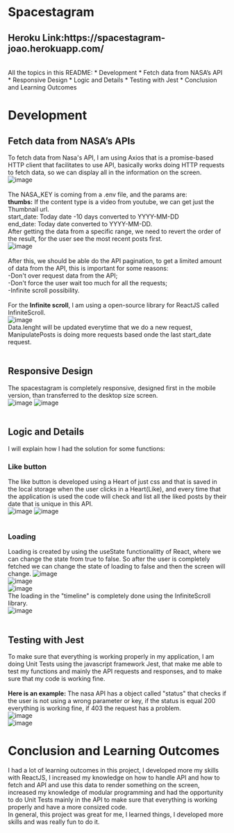 # Spacestagram
<h2>Heroku Link:https://spacestagram-joao.herokuapp.com/</h2><br>
All the topics in this README:
* Development
  * Fetch data from NASA’s API
  * Responsive Design
  * Logic and Details
  * Testing with Jest
* Conclusion and Learning Outcomes

# Development

## Fetch data from NASA’s APIs
To fetch data from Nasa's API, I am using Axios that is a promise-based HTTP client that facilitates to use API, basically works doing HTTP requests to fetch data, so we can display all in the information on the screen.
![image](https://user-images.githubusercontent.com/53789339/133918007-74d99b1b-6aa8-4e57-b163-ee5fa56b67eb.png)
<br><br>The NASA_KEY is coming from a .env file, and the params are:<br>
<b>thumbs:</b> If the content type is a video from youtube, we can get just the Thumbnail url.<br>
start_date: Today date -10 days converted to YYYY-MM-DD<br>
end_date: Today date converted to YYYY-MM-DD.<br>
After getting the data from a specific range, we need to revert the order of the result, for the user see the most recent posts first.<br>
![image](https://user-images.githubusercontent.com/53789339/133918157-6d0dce65-9cc8-4411-ac99-1d02213ef954.png)
<br><br>
After this, we should be able do the API pagination, to get a limited amount of data from the API, this is important for some reasons:<br>
-Don't over request data from the API;<br>
-Don't force the user wait too much for all the requests;<br>
-Infinite scroll possibility.
<br><br>
For the <b>Infinite scroll</b>, I am using a open-source library for ReactJS called InfiniteScroll.<br>
![image](https://user-images.githubusercontent.com/53789339/133918332-ec925cc1-5a73-4789-a9e2-d74ea0a21c5e.png)
<br>Data.lenght will be updated everytime that we do a new request, ManipulatePosts is doing more requests based onde the last start_date request.<br><br>

## Responsive Design
The spacestagram is completely responsive, designed first in the mobile version, than transferred to the desktop size screen.<br>
![image](https://user-images.githubusercontent.com/53789339/133974325-3435dfa1-2d04-47b5-8dd8-79976f68997b.png)
![image](https://user-images.githubusercontent.com/53789339/133974407-94b5e2a1-0675-4103-95dd-a45f9258099c.png)
<br><br>

## Logic and Details
I will explain how I had the solution for some functions:<br>
### Like button
The like button is developed using a Heart of just css and that is saved in the local storage when the user clicks in a Heart(Like), and every time that the application is used the code will check and list all the liked posts by their date that is unique in this API.<br>
![image](https://user-images.githubusercontent.com/53789339/133974694-561b11cd-a3d4-4db9-bb0d-151a0b385565.png)
![image](https://user-images.githubusercontent.com/53789339/133974733-76942856-118a-4341-aace-ecbb86d12338.png)
<br><br>
### Loading
Loading is created by using the useState functionalitty of React, where we can change the state from true to false. So after the user is completely fetched we can change the state of loading to false and then the screen will change.
![image](https://user-images.githubusercontent.com/53789339/133975096-215d17e5-0775-4827-8a05-984ec2a1994a.png)<br>
![image](https://user-images.githubusercontent.com/53789339/133975119-2fcb4eae-7ce0-4690-8492-a1b5cee6dc2b.png)<br>
![image](https://user-images.githubusercontent.com/53789339/133975268-f595590c-2d3a-4914-a91e-10aab1b077c6.png)<br>
The loading in the "timeline" is completely done using the InfiniteScroll library.<br>
![image](https://user-images.githubusercontent.com/53789339/133975188-5aa64544-3a68-418a-894f-f4c1b3e6f3df.png)
<br><br>

## Testing with Jest
To make sure that everything is working properly in my application, I am doing Unit Tests using the javascript framework Jest, that make me able to test my functions and mainly the API requests and responses, and to make sure that my code is working fine.<br><br>
<b>Here is an example:</b> The nasa API has a object called "status" that checks if the user is not using a wrong parameter or key, if the status is equal 200 everything is working fine, if 403 the request has a problem.<br>
![image](https://user-images.githubusercontent.com/53789339/133975986-1e17e2a4-830b-4d02-a93b-87ba03f31480.png)<br>
![image](https://user-images.githubusercontent.com/53789339/133976006-19caee6b-4fcb-4f7d-b54f-3c13b0bb2652.png)

# Conclusion and Learning Outcomes
I had a lot of learning outcomes in this project, I developed more my skills with ReactJS, I increased my knowledge on how to handle API and how to fetch and API and use this data to render something on the screen, increased my knowledge of modular programming and had the opportunity to do Unit Tests mainly in the API to make sure that everything is working properly and have a more consized code.<br>
In general, this project was great for me, I learned things, I developed more skills and was really fun to do it.
